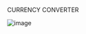 CURRENCY CONVERTER

![image](https://user-images.githubusercontent.com/92175747/187539546-08460386-7a37-4d47-a4d1-0d1e45d64046.png)
